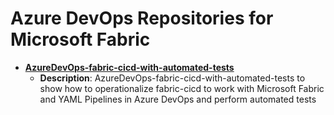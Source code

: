 # Azure DevOps Repositories for Microsoft Fabric

- **[AzureDevOps-fabric-cicd-with-automated-tests](https://github.com/kevchant/AzureDevOps-fabric-cicd-with-automated-tests)**
  - **Description**: AzureDevOps-fabric-cicd-with-automated-tests to show how to operationalize fabric-cicd to work with Microsoft Fabric and YAML Pipelines in Azure DevOps and perform automated tests

